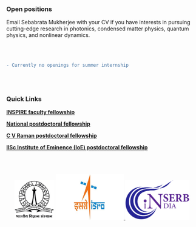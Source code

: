 ### Open positions

Email Sebabrata Mukherjee with your CV if you have interests in pursuing cutting-edge research in photonics, condensed matter physics, quantum physics, and nonlinear dynamics.

<br/><br/>

```diff
- Currently no openings for summer internship
```

<br/><br/>

### Quick Links

<a href="https://www.online-inspire.gov.in/" target="_blank">**INSPIRE faculty fellowship**</a>&nbsp;&nbsp;&nbsp;&nbsp;&nbsp;&nbsp;&nbsp;&nbsp;

<a href="https://serbonline.in/SERB/npdf" target="_blank">**National postdoctoral fellowship**</a>&nbsp;&nbsp;&nbsp;&nbsp;&nbsp;&nbsp;&nbsp;&nbsp;

<a href="https://www.iisc.ac.in/post-docs/" target="_blank">**C V Raman postdoctoral fellowship**</a>&nbsp;&nbsp;&nbsp;&nbsp;&nbsp;&nbsp;&nbsp;&nbsp;

<a href="https://www.iisc.ac.in/post-docs/" target="_blank">**IISc Institute of Eminence (IoE) postdoctoral fellowship**</a>&nbsp;&nbsp;&nbsp;&nbsp;&nbsp;&nbsp;&nbsp;&nbsp;

<br/><br/>

<p align="center">
<a href="https://iisc.ac.in/" target="_blank"><img src="imageN/Funding_logo/IISc_Master_Seal_Black.jpg" width="105"/></a> 
<a href="https://www.isro.gov.in/Space_Technology_Cells.html" target="_blank"><img  src="imageN/Funding_logo/isro-logo.jpg" width="180"/>
<a href="https://www.serbonline.in/SERB/HomePage" target="_blank"><img  src="imageN/Funding_logo/serb_logo2.png" width="170"/></a> 
</p>








